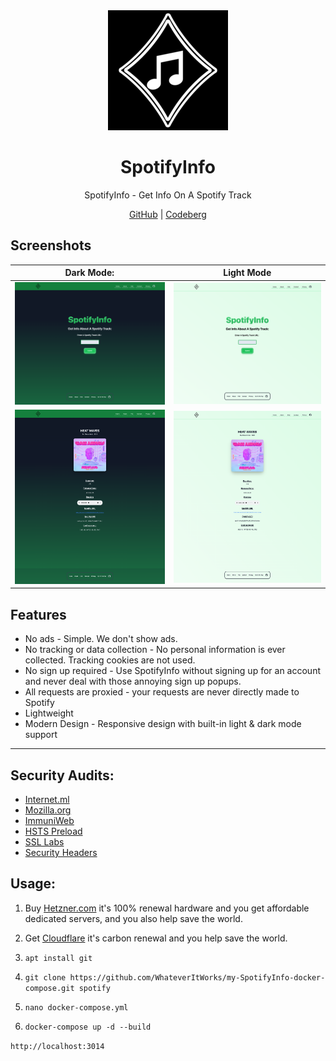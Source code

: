 <div align="center">
<img src="./public/android-chrome-192x192.png?raw=true" width="192" height="192" alt="">
</div>
<h1 align="center">SpotifyInfo</h1>
<div align="center">

SpotifyInfo - Get Info On A Spotify Track
  
[GitHub](https://github.com/nesaku/SpotifyInfo) | [Codeberg](https://codeberg.org/nesaku/SpotifyInfo)
</div>

## Screenshots

|                         Dark Mode:                          |                          Light Mode                           |
| :---------------------------------------------------------: | :-----------------------------------------------------------: |
| ![Dark Mode - Homepage ](/public/readme/dark.png?raw=true)  |  ![Light Mode - Homepage](/public/readme/light.png?raw=true)  |
| ![Dark Mode - Results](/public/readme/dark-ui.png?raw=true) | ![Light Mode - Results](/public/readme/light-ui.png?raw=true) |

## Features

- No ads - Simple. We don't show ads.
- No tracking or data collection - No personal information is ever collected. Tracking cookies are not used.
- No sign up required - Use SpotifyInfo without signing up for an account and never deal with those annoying sign up popups.
- All requests are proxied - your requests are never directly made to Spotify
- Lightweight
- Modern Design - Responsive design with built-in light & dark mode support
  
---

## Security Audits:

- [Internet.ml](https://internet.nl/site/listen-spotify.whateveritworks.org/2060148/)
- [Mozilla.org](https://observatory.mozilla.org/)
- [ImmuniWeb](https://www.immuniweb.com/ssl/listen-spotify.whateveritworks.org/a8FxuGr6/)
- [HSTS Preload](https://hstspreload.org/)
- [SSL Labs](https://www.ssllabs.com/ssltest/analyze.html?d=listen-spotify.whateveritworks.org)
- [Security Headers](https://securityheaders.com/?q=listen-spotify.whateveritworks.org&hide=on&followRedirects=on)


## Usage:

1. Buy [Hetzner.com](https://hetzner.com) it's 100% renewal hardware and you get affordable dedicated servers, and you also help save the world.

2. Get [Cloudflare](https://cloudflare.com) it's carbon renewal and you help save the world.

3. ```apt install git```

4. ```git clone https://github.com/WhateverItWorks/my-SpotifyInfo-docker-compose.git spotify```

5. ```nano docker-compose.yml```

6. ```docker-compose up -d --build```


```http://localhost:3014```
